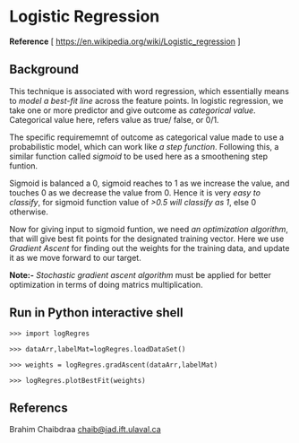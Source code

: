 # Logistic Regression
**Reference** [ https://en.wikipedia.org/wiki/Logistic_regression ]

## Background
This technique is associated with word regression, which essentially means to *model a best-fit line* across the feature points. In logistic regression, we take one or more predictor and give outcome as *categorical value*. Categorical value here, refers value as true/ false, or 0/1.

The specific requirememnt of outcome as categorical value made to use a probabilistic model, which can work like *a step function*. Following this, a similar function called *sigmoid* to be used here as a smoothening step funtion.

Sigmoid is balanced a 0, sigmoid reaches to 1 as we increase the value, and touches 0 as we decrease the value from 0. Hence it is very *easy to classify*, for sigmoid function value of *>0.5 will classify as 1*, else 0 otherwise.

Now for giving input to sigmoid funtion, we need *an optimization algorithm*, that will give best fit points for the designated training vector. Here we use *Gradient Ascent* for finding out the weights for the training data, and update it as we move forward to our target.

**Note:-** 
*Stochastic gradient ascent algorithm* must be applied for better optimization in terms of doing matrics multiplication. 

## Run in Python interactive shell
    >>> import logRegres

    >>> dataArr,labelMat=logRegres.loadDataSet()

    >>> weights = logRegres.gradAscent(dataArr,labelMat)

    >>> logRegres.plotBestFit(weights)

## Referencs
Brahim Chaibdraa 
<chaib@iad.ift.ulaval.ca>
